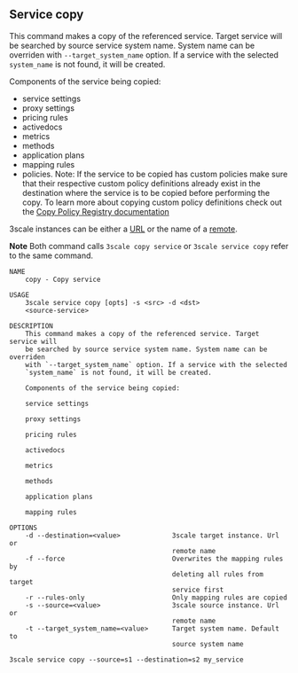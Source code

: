 ## Service copy

This command makes a copy of the referenced service.
Target service will be searched by source service system name. System name can be overriden with `--target_system_name` option.
If a service with the selected `system_name` is not found, it will be created.

Components of the service being copied:

* service settings
* proxy settings
* pricing rules
* activedocs
* metrics
* methods
* application plans
* mapping rules
* policies. Note: If the service to be copied has custom policies make sure
  that their respective custom policy definitions already exist in the
  destination where the service is to be copied before performing the copy. To
  learn more about copying custom policy definitions check out the
  [Copy Policy Registry documentation](copy-policy-registry.md)

3scale instances can be either a [URL](docs/remotes.md#remote-urls) or the name of a [remote](docs/remotes.md).

**Note** Both command calls `3scale copy service` or `3scale service copy` refer to the same command.

```shell
NAME
    copy - Copy service

USAGE
    3scale service copy [opts] -s <src> -d <dst>
    <source-service>

DESCRIPTION
    This command makes a copy of the referenced service. Target service will
    be searched by source service system name. System name can be overriden
    with `--target_system_name` option. If a service with the selected
    `system_name` is not found, it will be created.

    Components of the service being copied:

    service settings

    proxy settings

    pricing rules

    activedocs

    metrics

    methods

    application plans

    mapping rules

OPTIONS
    -d --destination=<value>             3scale target instance. Url or
                                         remote name
    -f --force                           Overwrites the mapping rules by
                                         deleting all rules from target
                                         service first
    -r --rules-only                      Only mapping rules are copied
    -s --source=<value>                  3scale source instance. Url or
                                         remote name
    -t --target_system_name=<value>      Target system name. Default to
                                         source system name
```

```shell
3scale service copy --source=s1 --destination=s2 my_service
```
